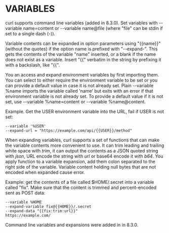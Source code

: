 <!-- Copyright (C) Daniel Stenberg, <daniel@haxx.se>, et al. -->
<!-- SPDX-License-Identifier: curl -->
# VARIABLES
curl supports command line variables (added in 8.3.0). Set variables with
--variable name=content or --variable name@file (where "file" can be stdin if
set to a single dash (-)).

Variable contents can be expanded in option parameters using "{{name}}" (without
the quotes) if the option name is prefixed with "--expand-". This gets the
contents of the variable "name" inserted, or a blank if the name does not
exist as a variable. Insert "{{" verbatim in the string by prefixing it with a
backslash, like "\{{".

You an access and expand environment variables by first importing them. You
can select to either require the environment variable to be set or you can
provide a default value in case it is not already set. Plain --variable %name
imports the variable called 'name' but exits with an error if that environment
variable is not already set. To provide a default value if it is not set, use
--variable %name=content or --variable %name@content.

Example. Get the USER environment variable into the URL, fail if USER is not
set:

    --variable '%USER'
    --expand-url = "https://example.com/api/{{USER}}/method"

When expanding variables, curl supports a set of functions that can make the
variable contents more convenient to use. It can trim leading and trailing
white space with *trim*, it can output the contents as a JSON quoted string
with *json*, URL encode the string with *url* or base64 encode it with
*b64*. You apply function to a variable expansion, add them colon separated to
the right side of the variable. Variable content holding null bytes that are
not encoded when expanded cause error.

Example: get the contents of a file called $HOME/.secret into a variable
called "fix". Make sure that the content is trimmed and percent-encoded sent
as POST data:

    --variable %HOME
    --expand-variable fix@{{HOME}}/.secret
    --expand-data "{{fix:trim:url}}"
    https://example.com/

Command line variables and expansions were added in in 8.3.0.
